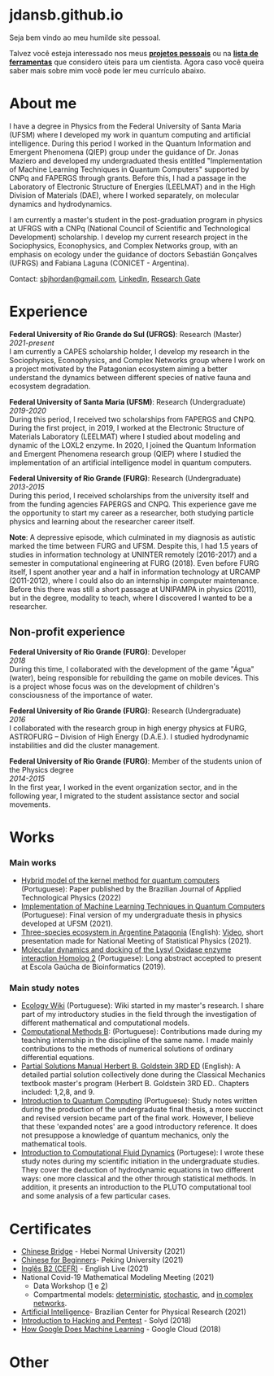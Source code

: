 # jdansb.github.io
Seja bem vindo ao meu humilde site pessoal.

Talvez você esteja interessado nos meus [**projetos pessoais**](https://jdansb.github.io/pessoais) ou na [**lista de ferramentas**](https://jdansb.github.io/Ferramentas) que considero úteis para um cientista. Agora caso você queira saber mais sobre mim você pode ler meu currículo abaixo.

# About me

I have a degree in Physics from the Federal University of Santa Maria (UFSM) where I developed my work in quantum computing and artificial intelligence. During this period I worked in the Quantum Information and Emergent Phenomena (QIEP) group under the guidance of Dr. Jonas Maziero and developed my undergraduated thesis entitled "Implementation of Machine Learning Techniques in Quantum Computers" supported by CNPq and FAPERGS through grants. Before this, I had a passage in the Laboratory of Electronic Structure of Energies (LEELMAT) and in the High Division of Materials (DAE), where I worked separately, on molecular dynamics and hydrodynamics.

I am currently a master's student in the post-graduation program in physics at UFRGS with a CNPq (National Council of Scientific and Technological Development) scholarship. I develop my current research project in the Sociophysics, Econophysics, and Complex Networks group, with an emphasis on ecology under the guidance of doctors Sebastián Gonçalves (UFRGS) and Fabiana Laguna (CONICET - Argentina).

Contact: sbjhordan@gmail.com, [LinkedIn](https://www.linkedin.com/in/jhordan-silveira-de-borba-8a4183209/), [Research Gate](https://www.researchgate.net/profile/Jhordan-Silveira-De-Borba)

# Experience

**Federal University of Rio Grande do Sul (UFRGS)**:  Research (Master) </br>
*2021-present*</br>
I am currently a CAPES scholarship holder, I develop my research in the Sociophysics, Econophysics, and Complex Networks group where I work on a project motivated by the Patagonian ecosystem aiming a better understand the dynamics between different species of native fauna and ecosystem degradation.

**Federal University of Santa Maria (UFSM)**:  Research (Undergraduate) </br>
*2019-2020*</br>
During this period, I received two scholarships from FAPERGS and CNPQ. During the first project, in 2019, I worked at the Electronic Structure of Materials Laboratory (LEELMAT) where I studied about modeling and dynamic of the LOXL2 enzyme. In 2020, I joined the Quantum Information and Emergent Phenomena research group (QIEP) where I studied the implementation of an artificial intelligence model in quantum computers.

**Federal University of Rio Grande (FURG)**:   Research (Undergraduate)</br>
*2013-2015*</br>
During this period, I received scholarships from the university itself and from the funding agencies FAPERGS and CNPQ. This experience gave me the opportunity to start my career as a researcher, both studying particle physics and learning about the researcher career itself.

**Note**: A depressive episode, which culminated in my diagnosis as autistic marked the time between FURG and UFSM. Despite this, I had 1.5 years of studies in information technology at UNINTER remotely (2016-2017) and a semester in computational engineering at FURG (2018). Even before FURG itself, I spent another year and a half in information technology at URCAMP (2011-2012), where I could also do an internship in computer maintenance. Before this there was still a short passage at UNIPAMPA in physics (2011), but in the degree, modality to teach, where I discovered I wanted to be a researcher.

## Non-profit experience
**Federal University of Rio Grande (FURG)**: Developer </br>
*2018*</br>
During this time, I collaborated with the development of the game "Água" (water), being responsible for rebuilding the game on mobile devices. This is a project whose focus was on the development of children's consciousness of the importance of water.

**Federal University of Rio Grande (FURG)**: Research (Undergraduate)</br>
*2016*</br>
I collaborated with the research group in high energy physics at FURG, ASTROFURG – Division of High Energy (D.A.E.). I studied hydrodynamic instabilities and did the cluster management.

**Federal University of Rio Grande (FURG)**: Member of the students union of the Physics degree</br>
*2014-2015*</br>
In the first year, I worked in the event organization sector, and in the following year, I migrated to the student assistance sector and social movements.

# Works

### Main works

- [Hybrid model of the kernel method for quantum computers](https://periodicos.utfpr.edu.br/rbfta/article/view/14100) (Portuguese): Paper published by the Brazilian Journal of Applied Technological Physics (2022)
- [Implementation of Machine Learning Techniques in Quantum Computers](https://www.researchgate.net/publication/352898890_Implementacao_de_Tecnicas_de_Aprendizado_de_Maquina_em_Computadores_Quanticos) (Portuguese): Final version of my undergraduate thesis in physics developed at UFSM (2021).
- [Three-species ecosystem in Argentine Patagonia](https://www.researchgate.net/publication/356493117_Three-species_ecosystem_in_Argentine_Patagonia) (English): [Video](https://youtu.be/HFmypvbyiSo), short presentation made for National Meeting of Statistical Physics (2021).
- [Molecular dynamics and docking of the Lysyl Oxidase enzyme interaction Homolog 2](https://www.researchgate.net/publication/352933528_Modelagem_e_Dinamica_Molecular_da_Enzima_Lysyl_Oxidase_Homolog_2) (Portuguese): Long abstract accepted to present at Escola Gaúcha de Bioinformatics (2019).

### Main study notes
- [Ecology Wiki](https://fiscomp.if.ufrgs.br/index.php/Ecologia) (Portuguese): Wiki started in my master's research. I share part of my introductory studies in the field through the investigation of different mathematical and computational models.
- [Computational Methods B](https://fiscomp.if.ufrgs.br/index.php/M%C3%A9todos_computacionais#M.C3.A9todos_Computacionais_B): (Portuguese):  Contributions made during my teaching internship in the discipline of the same name. I made mainly contributions to the methods of numerical solutions of ordinary differential equations.
- [Partial Solutions Manual Herbert B. Goldstein 3RD ED](https://www.researchgate.net/publication/358249174_Partial_Solutions_Manual_Herbert_B_Goldstein_3RD_ED) (English): A detailed partial solution collectively done during the Classical Mechanics textbook master's program (Herbert B. Goldstein 3RD ED.. Chapters included: 1,2,8, and 9.
- [Introduction to Quantum Computing](https://www.researchgate.net/publication/352899034_Introducao_a_computacao_quantica) (Portuguese): Study notes written during the production of the undergraduate final thesis, a more succinct and revised version became part of the final work. However, I believe that these 'expanded notes' are a good introductory reference. It does not presuppose a knowledge of quantum mechanics, only the mathematical tools.
- [Introduction to Computational Fluid Dynamics](https://www.researchgate.net/publication/352898989_Introducao_a_Fluidodinamica_Computacional) (Portugese): I wrote these study notes during my scientific initiation in the undergraduate studies. They cover the deduction of hydrodynamic equations in two different ways: one more classical and the other through statistical methods. In addition, it presents an introduction to the PLUTO computational tool and some analysis of a few particular cases.

# Certificates
- [Chinese Bridge](https://drive.google.com/file/d/1Qt3KKZroC3aqIU6UohzCra7HNn5XBoMB/view) - Hebei Normal University (2021)
- [Chinese for Beginners](https://drive.google.com/file/d/1Qrkc7j1BFI-vJPY21OT_vl1DMd02FR_w/view)- Peking University (2021)
- [Inglês B2 (CEFR)](https://drive.google.com/file/d/1Qt_arUk5f17b3nQNLwF73-5tc2EFjSem/view) - English Live (2021)
- National Covid-19 Mathematical Modeling Meeting (2021)
  - Data Workshop ([1](https://drive.google.com/file/d/1R4PK_TMwtFfI-1vj6xDU83fcEeyxgLxn/view) e [2](https://drive.google.com/file/d/1R544DVEuLSuds0M0PZzTlGvzPivLXNGE/view))
  - Compartmental models: [deterministic](https://drive.google.com/file/d/1R-2jn0OzM1P0cQ01SMEF5fcX-mNZWkbN/view), [stochastic](https://drive.google.com/file/d/1R-DlJUy5PCZzBFdjcXZlwy6t27UATSFS/view), and [in complex networks]().
- [Artificial Intelligence](https://drive.google.com/file/d/1QUEOQ36jjOnN6OapKlToqQFgKq2PrSX0/view?usp=sharing)- Brazilian Center for Physical Research (2021)
- [Introduction to Hacking and Pentest](https://drive.google.com/file/d/1Qi6gCh1eBy0XNJWoPE_NNAnSSFu-A6Yw/view) - Solyd (2018)
- [How Google Does Machine Learning](https://drive.google.com/file/d/1QjDKOTcmat9snjOvlJ7WWASIDzCqMVrM/view) - Google Cloud (2018) 

# Other
